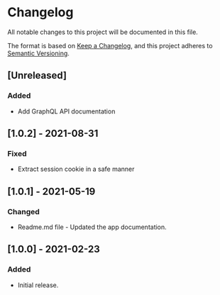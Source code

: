 # Changelog

All notable changes to this project will be documented in this file.

The format is based on [Keep a Changelog](https://keepachangelog.com/en/1.0.0/),
and this project adheres to [Semantic Versioning](https://semver.org/spec/v2.0.0.html).

## [Unreleased]

### Added

- Add GraphQL API documentation

## [1.0.2] - 2021-08-31

### Fixed

- Extract session cookie in a safe manner

## [1.0.1] - 2021-05-19

### Changed

- Readme.md file - Updated the app documentation.

## [1.0.0] - 2021-02-23

### Added

- Initial release.
